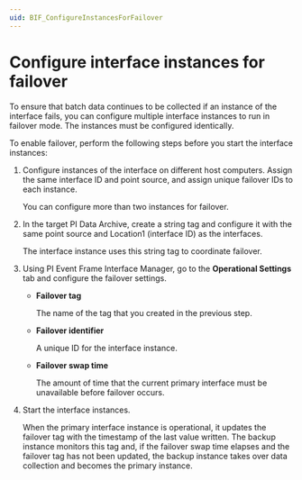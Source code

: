 ```yaml
---
uid: BIF_ConfigureInstancesForFailover
---
```


# Configure interface instances for failover

To ensure that batch data continues to be collected if an instance of the interface fails, you can configure multiple interface instances to run in failover mode. The instances must be configured identically.

To enable failover, perform the following steps before you start the interface instances:

1. Configure instances of the interface on different host computers. Assign the same interface ID and point source, and assign unique failover IDs to each instance. 
    
    You can configure more than two instances for failover.
    
2. In the target PI Data Archive, create a string tag and configure it with the same point source and Location1 (interface ID) as the interfaces.

    The interface instance uses this string tag to coordinate failover.  
    
3. Using PI Event Frame Interface Manager, go to the **Operational Settings** tab and configure the failover settings.                                                    

    * **Failover tag**
  
        The name of the tag that you created in the previous step.
    
    * **Failover identifier**
    
        A unique ID for the interface instance.
    
    * **Failover swap time**
        
        The amount of time that the current primary interface must be unavailable before failover occurs.

4. Start the interface instances.

    When the primary interface instance is operational, it updates the failover tag with the timestamp of the last value written. The backup instance monitors this tag and, if the failover swap time elapses and the failover tag has not been updated, the backup instance takes over data collection and becomes the primary instance.
